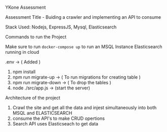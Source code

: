 YKone Assessment 

Assessment Title - Buiding a crawler and implementing an API to consume 

Stack Used: Nodejs, ExpressJS, Mysql, Elasticsearch

Commands to run the Project

Make sure to run `docker-compose up` to run an MSQL Instance
Elasticsearch running in cloud

.env -> ( Added ) 

1) npm install
2) npm run migrate-up -> ( To run migrations for creating table )
3) npm run migrate-down ->  ( To drop the tables )
4) node ./src/app.js -> (start the server)

Architecture of the project

1) Crawl the site and get all the data and injest simultaneously into both MSQL and ELASTICSEARCH
2) consume the API's to make CRUD opertions
3) Search API uses Elasticseach to get data 
